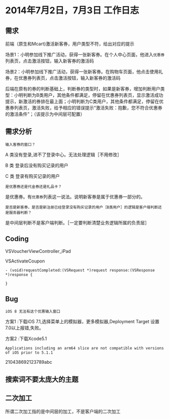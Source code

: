 # 2014年7月2日，7月3日 工作日志

## 需求 

前端（原生和Mcart)激活新客券，用户类型不符，给出对应的提示

场景1：小明参加线下推广活动，获得一张新客券。在个人中心页面，他进入`优惠券`列表页，点击激活按钮，输入新客券的激活码

场景2：小明参加线下推广活动，获得一张新客券。在购物车页面，他点击使用礼券，在优惠券列表页，点击激活按钮，输入新客券的激活码

后端在原有的券的判断基础上，判断券的类型时，如果是新客券，增加判断用户类型：小明判断为B类用户，其他条件都满足，停留在优惠券列表页，显示激活成功提示，新激活的券排在最上面；小明判断为C类用户，其他条件都满足，停留在优惠券列表页，激活失败，给予相应的错误提示“激活失败：抱歉，您不符合优惠券的激活条件”；（该提示为中间层可配置）




## 需求分析

	输入客券的窗口？

A 类没有登录,进不了登录中心。无法处理逻辑［不用修改］ 

B 类 登录后没有购买记录的用户

C 类 登录有购买记录的用户

	是优惠券还是代金券还是礼品卡？

是优惠券。有`优惠券`列表这一说法。说明新客券是属于优惠券一部分的。

	是否是新客券，是否是新注册已经登录没有购买记录的用户［B类用户］的逻辑是客户端判断还是服务器判断？
	
是中间层判断不是客户端判断。［一定要判断清楚业务逻辑所属的负责层］

## Coding

VSVoucherViewController_iPad

VSActivateCoupon

	- (void)requestCompleted:(VSRequest *)request response:(VSResponse *)response {
		
	}

## Bug

	iOS 8 无法有这个优惠输入窗口

方案1 :下载iOS 7.1,选择菜单上的模拟器，更多模拟器,Deployment Target 设置7.0以上报错,失败。

方案2 :下载Xcode5.1

	Applications including an arm64 slice are not compatible with versions of iOS prior to 5.1.1

210438692123789abc

## 搜索词不要太庞大的主题

## 二次加工

所谓二次加工指的是中间层的加工，不是客户端的二次加工











